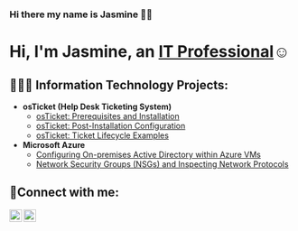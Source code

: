 ### Hi there my name is Jasmine 💖✨

<h1>Hi, I'm Jasmine, an <a href="https://linkedin.com/in/Jazzsales">IT Professional</a>☺</h1>

<h2>👩🏽‍💻 Information Technology Projects:</h2>

- <b>osTicket (Help Desk Ticketing System)</b>
  - [osTicket: Prerequisites and Installation](https://github.com/jazzsales/osticket-prereqs)
  - [osTicket: Post-Installation Configuration](https://github.com/jazzsales/post-install-config)
  - [osTicket: Ticket Lifecycle Examples](https://github.com/jazzsalesc/ticket-lifecycle)
- <b>Microsoft Azure</b>
  - [Configuring On-premises Active Directory within Azure VMs](https://github.com/jazzsales/configure-ad)
  - [Network Security Groups (NSGs) and Inspecting Network Protocols](https://github.com/jazzsales/azure-network-protocols)

<h2>🤳Connect with me:</h2>

[<img align="left" alt="Jasmine | LinkedIn" width="22px" src="https://cdn.jsdelivr.net/npm/simple-icons@v3/icons/linkedin.svg" />][linkedin]
[<img align="left" alt="Jasmine | Instagram" width="22px" src="https://cdn.jsdelivr.net/npm/simple-icons@v3/icons/instagram.svg" />][instagram]

[instagram]: https://www.instagram.com/Jasmines_573
[linkedin]: https://www.linkedin.com/in/jazzsales

